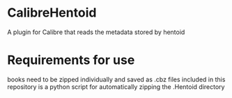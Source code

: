 # CalibreHentoid
A plugin for Calibre that reads the metadata stored by hentoid

# Requirements for use
books need to be zipped individually and saved as .cbz files
included in this repository is a python script for automatically zipping
the .Hentoid directory